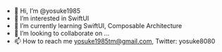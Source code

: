 - 👋 Hi, I’m @yosuke1985
- 👀 I’m interested in SwiftUI
- 🌱 I’m currently learning SwiftUI, Composable Architecture
- 💞️ I’m looking to collaborate on ...
- 📫 How to reach me yosuke1985tm@gmail.com, Twitter: yosuke8080
